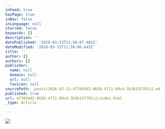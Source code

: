 ```yaml
---
inFeed: true
hasPage: true
inNav: false
inLanguage: null
starred: false
keywords: []
description: ''
datePublished: '2016-03-13T11:50:07.481Z'
dateModified: '2016-03-13T11:50:06.645Z'
title: ''
author: []
authors: []
publisher:
  name: null
  domain: null
  url: null
  favicon: null
sourcePath: _posts/2016-03-13-477034d2-0626-4711-89cd-3b3b15f701c2.md
published: true
url: 477034d2-0626-4711-89cd-3b3b15f701c2/index.html
_type: Article

---
```

![](https://the-grid-user-content.s3-us-west-2.amazonaws.com/5e6ef3d4-97e7-4809-8967-6415ded37030.jpg)